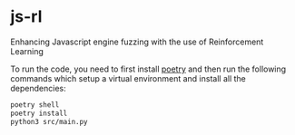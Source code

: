 # js-rl
Enhancing Javascript engine fuzzing with the use of Reinforcement Learning

To run the code, you need to first install [poetry](https://python-poetry.org/) and then run the following commands which setup a virtual environment and install all the dependencies:
```bash
poetry shell
poetry install
python3 src/main.py
```

